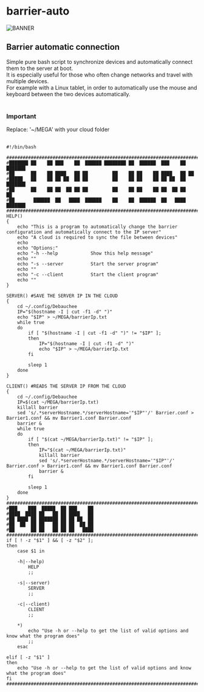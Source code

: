 # barrier-auto

![BANNER](https://github.com/Patan98/barrier-auto/assets/159428129/4189ea2d-94ff-4b31-be68-f805052b9658)

## Barrier automatic connection

Simple pure bash script to synchronize devices and automatically connect them to the server at boot. <br />
It is especially useful for those who often change networks and travel with multiple devices. <br />
For example with a Linux tablet, in order to automatically use the mouse and keyboard between the two devices automatically. <br />
<br />
### Important
Replace:
'~/MEGA' with your cloud folder <br />
<br />
```
#!/bin/bash

#############################################################################################################################################################################
#███████ ██    ██ ███    ██  ██████ ████████ ██  ██████  ███    ██ ███████
#██      ██    ██ ████   ██ ██         ██    ██ ██    ██ ████   ██ ██
#█████   ██    ██ ██ ██  ██ ██         ██    ██ ██    ██ ██ ██  ██ ███████
#██      ██    ██ ██  ██ ██ ██         ██    ██ ██    ██ ██  ██ ██      ██
#██       ██████  ██   ████  ██████    ██    ██  ██████  ██   ████ ███████
#############################################################################################################################################################################
HELP()
{
    echo "This is a program to automatically change the barrier configuration and automatically connect to the IP server"
    echo "A cloud is required to sync the file between devices"
    echo
    echo "Options:"
    echo "-h --help            Show this help message"
    echo ""
    echo "-s --server          Start the server program"
    echo ""
    echo "-c --client          Start the client program"
    echo ""
}

SERVER() #SAVE THE SERVER IP IN THE CLOUD
{
    cd ~/.config/Debauchee
    IP="$(hostname -I | cut -f1 -d" ")"
    echo "$IP" > ~/MEGA/barrierIp.txt
    while true
    do
        if [ "$(hostname -I | cut -f1 -d" ")" != "$IP" ];
        then
            IP="$(hostname -I | cut -f1 -d" ")"
            echo "$IP" > ~/MEGA/barrierIp.txt
        fi

        sleep 1
    done
}

CLIENT() #READS THE SERVER IP FROM THE CLOUD
{
    cd ~/.config/Debauchee
    IP=$(cat ~/MEGA/barrierIp.txt)
    killall barrier
    sed 's/.*serverHostname.*/serverHostname='"$IP"'/' Barrier.conf > Barrier1.conf && mv Barrier1.conf Barrier.conf
    barrier &
    while true
    do
        if [ "$(cat ~/MEGA/barrierIp.txt)" != "$IP" ];
        then
            IP="$(cat ~/MEGA/barrierIp.txt)"
            killall barrier
            sed 's/.*serverHostname.*/serverHostname='"$IP"'/' Barrier.conf > Barrier1.conf && mv Barrier1.conf Barrier.conf
            barrier &
        fi

        sleep 1
    done
}
#############################################################################################################################################################################
#███    ███  █████  ██ ███    ██
#████  ████ ██   ██ ██ ████   ██
#██ ████ ██ ███████ ██ ██ ██  ██
#██  ██  ██ ██   ██ ██ ██  ██ ██
#██      ██ ██   ██ ██ ██   ████
#############################################################################################################################################################################
if [ ! -z "$1" ] && [ -z "$2" ];
then
    case $1 in

    -h|--help)
        HELP
        ;;

    -s|--server)
        SERVER
        ;;

    -c|--client)
        CLIENT
        ;;

    *)
        echo "Use -h or --help to get the list of valid options and know what the program does"
        ;;
    esac

elif [ -z "$1" ]
then
    echo "Use -h or --help to get the list of valid options and know what the program does"
fi
#############################################################################################################################################################################

```
